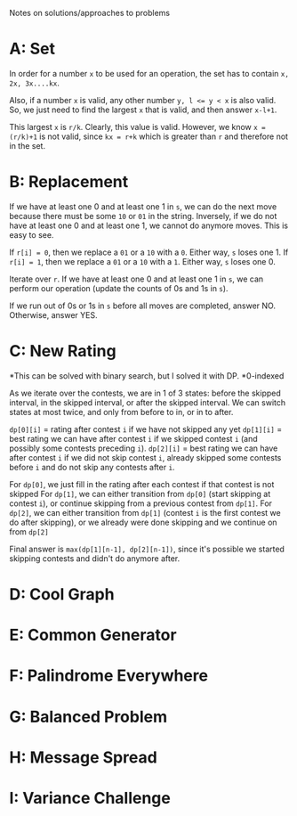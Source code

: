 Notes on solutions/approaches to problems

# A: Set
In order for a number `x` to be used for an operation, the set has to contain `x, 2x, 3x....kx`.

Also, if a number `x` is valid, any other number `y, l <= y < x` is also valid. So, we just need to find the largest `x` that is valid, and then answer `x-l+1`.

This largest `x` is `r/k`. Clearly, this value is valid. However, we know `x = (r/k)+1` is not valid, since `kx = r+k` which is greater than `r` and therefore not in the set.

# B: Replacement
If we have at least one 0 and at least one 1 in `s`, we can do the next move because there must be some `10` or `01` in the string.
Inversely, if we do not have at least one 0 and at least one 1, we cannot do anymore moves. This is easy to see.

If `r[i] = 0`, then we replace a `01` or a `10` with a `0`. Either way, `s` loses one 1.
If `r[i] = 1`, then we replace a `01` or a `10` with a `1`. Either way, `s` loses one 0.

Iterate over `r`. If we have at least one 0 and at least one 1 in `s`, we can perform our operation (update the counts of 0s and 1s in `s`).

If we run out of 0s or 1s in `s` before all moves are completed, answer NO. Otherwise, answer YES.

# C: New Rating
*This can be solved with binary search, but I solved it with DP.
*0-indexed

As we iterate over the contests, we are in 1 of 3 states: before the skipped interval, in the skipped interval, or after the skipped interval. We can switch states at most twice, and only from before to in, or in to after.

`dp[0][i]` = rating after contest `i` if we have not skipped any yet
`dp[1][i]` = best rating we can have after contest `i` if we skipped contest `i` (and possibly some contests preceding `i`).
`dp[2][i]` = best rating we can have after contest `i` if we did not skip contest `i`, already skipped some contests before `i` and do not skip any contests after `i`.

For `dp[0]`, we just fill in the rating after each contest if that contest is not skipped
For `dp[1]`, we can either transition from `dp[0]` (start skipping at contest `i`), or continue skipping from a previous contest from `dp[1]`.
For `dp[2]`, we can either transition from `dp[1]` (contest `i` is the first contest we do after skipping), or we already were done skipping and we continue on from `dp[2]`

Final answer is `max(dp[1][n-1], dp[2][n-1])`, since it's possible we started skipping contests and didn't do anymore after.

# D: Cool Graph
 
# E: Common Generator

# F: Palindrome Everywhere

# G: Balanced Problem

# H: Message Spread

# I: Variance Challenge